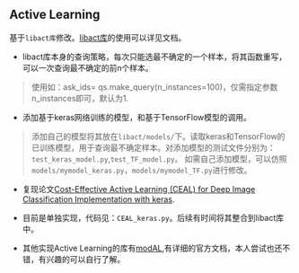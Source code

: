 ## Active Learning

基于`libact库`修改。[libact库](https://libact.readthedocs.io/en/latest/)的使用可以详见文档。

* libact库本身的查询策略，每次只能选最不确定的一个样本，将其函数重写，可以一次查询最不确定的前n个样本。

> 使用如：ask_ids= qs.make_query(n_instances=100)，仅需指定参数n_instances即可，默认为1.

* 添加基于keras网络训练的模型，和基于TensorFlow模型的调用。

> 添加自己的模型将其放在`libact/models/`下。读取keras和TensorFlow的已训练模型，用于查询最不确定样本。对添加模型的测试文件分别为：`test_keras_model.py`,`test_TF_model.py`。
> 如需自己添加模型，可以仿照`models/mymodel_keras.py`，`models/mymodel_TF.py`进行修改。

* 复现论文[Cost-Effective Active Learning (CEAL) for Deep Image Classification Implementation with keras](https://arxiv.org/pdf/1701.03551).
 * 目前是单独实现，代码见：`CEAL_keras.py`。后续有时间将其整合到libact库中。
 
* 其他实现Active Learning的库有[modAL](https://modal-python.readthedocs.io/en/latest/),有详细的官方文档，本人尝试也还不错，有兴趣的可以自行了解。
